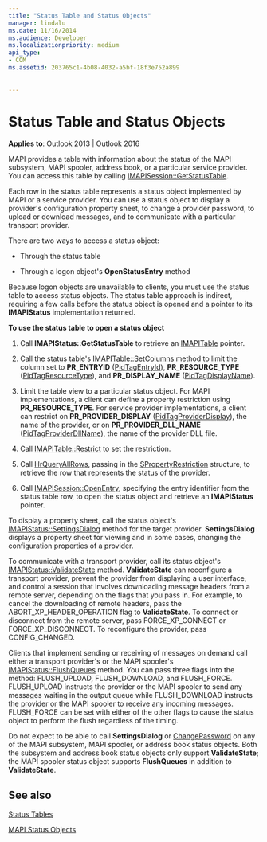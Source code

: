 ```yaml
---
title: "Status Table and Status Objects"
manager: lindalu
ms.date: 11/16/2014
ms.audience: Developer
ms.localizationpriority: medium
api_type:
- COM
ms.assetid: 203765c1-4b08-4032-a5bf-18f3e752a899
 
 
---
```


# Status Table and Status Objects

  
  
**Applies to**: Outlook 2013 | Outlook 2016 
  
MAPI provides a table with information about the status of the MAPI subsystem, MAPI spooler, address book, or a particular service provider. You can access this table by calling [IMAPISession::GetStatusTable](imapisession-getstatustable.md).
  
Each row in the status table represents a status object implemented by MAPI or a service provider. You can use a status object to display a provider's configuration property sheet, to change a provider password, to upload or download messages, and to communicate with a particular transport provider. 
  
There are two ways to access a status object:
  
- Through the status table
    
- Through a logon object's **OpenStatusEntry** method 
    
Because logon objects are unavailable to clients, you must use the status table to access status objects. The status table approach is indirect, requiring a few calls before the status object is opened and a pointer to its **IMAPIStatus** implementation returned. 
  
 **To use the status table to open a status object**
  
1. Call **IMAPIStatus::GetStatusTable** to retrieve an [IMAPITable](imapitableiunknown.md) pointer. 
    
2. Call the status table's [IMAPITable::SetColumns](imapitable-setcolumns.md) method to limit the column set to **PR_ENTRYID** ([PidTagEntryId](pidtagentryid-canonical-property.md)), **PR_RESOURCE_TYPE** ([PidTagResourceType](pidtagresourcetype-canonical-property.md)), and **PR_DISPLAY_NAME** ([PidTagDisplayName](pidtagdisplayname-canonical-property.md)).
    
3. Limit the table view to a particular status object. For MAPI implementations, a client can define a property restriction using **PR_RESOURCE_TYPE**. For service provider implementations, a client can restrict on **PR_PROVIDER_DISPLAY** ([PidTagProviderDisplay](pidtagproviderdisplay-canonical-property.md)), the name of the provider, or on **PR_PROVIDER_DLL_NAME** ([PidTagProviderDllName](pidtagproviderdllname-canonical-property.md)), the name of the provider DLL file.
    
4. Call [IMAPITable::Restrict](imapitable-restrict.md) to set the restriction. 
    
5. Call [HrQueryAllRows](hrqueryallrows.md), passing in the [SPropertyRestriction](spropertyrestriction.md) structure, to retrieve the row that represents the status of the provider. 
    
6. Call [IMAPISession::OpenEntry](imapisession-openentry.md), specifying the entry identifier from the status table row, to open the status object and retrieve an **IMAPIStatus** pointer. 
    
To display a property sheet, call the status object's [IMAPIStatus::SettingsDialog](imapistatus-settingsdialog.md) method for the target provider. **SettingsDialog** displays a property sheet for viewing and in some cases, changing the configuration properties of a provider. 
  
To communicate with a transport provider, call its status object's [IMAPIStatus::ValidateState](imapistatus-validatestate.md) method. **ValidateState** can reconfigure a transport provider, prevent the provider from displaying a user interface, and control a session that involves downloading message headers from a remote server, depending on the flags that you pass in. For example, to cancel the downloading of remote headers, pass the ABORT_XP_HEADER_OPERATION flag to **ValidateState**. To connect or disconnect from the remote server, pass FORCE_XP_CONNECT or FORCE_XP_DISCONNECT. To reconfigure the provider, pass CONFIG_CHANGED. 
  
Clients that implement sending or receiving of messages on demand call either a transport provider's or the MAPI spooler's [IMAPIStatus::FlushQueues](imapistatus-flushqueues.md) method. You can pass three flags into the method: FLUSH_UPLOAD, FLUSH_DOWNLOAD, and FLUSH_FORCE. FLUSH_UPLOAD instructs the provider or the MAPI spooler to send any messages waiting in the output queue while FLUSH_DOWNLOAD instructs the provider or the MAPI spooler to receive any incoming messages. FLUSH_FORCE can be set with either of the other flags to cause the status object to perform the flush regardless of the timing. 
  
Do not expect to be able to call **SettingsDialog** or [ChangePassword](imapistatus-changepassword.md) on any of the MAPI subsystem, MAPI spooler, or address book status objects. Both the subsystem and address book status objects only support **ValidateState**; the MAPI spooler status object supports **FlushQueues** in addition to **ValidateState**.
  
## See also



[Status Tables](status-tables.md)
  
[MAPI Status Objects](mapi-status-objects.md)


